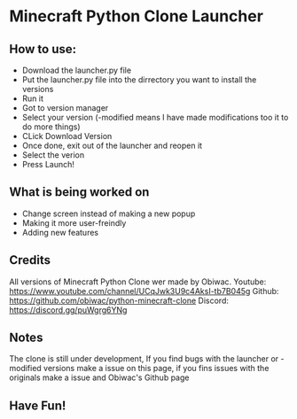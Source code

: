 # Minecraft Python Clone Launcher
## How to use:
 - Download the launcher.py file
 - Put the launcher.py file into the dirrectory you want to install the versions
 - Run it
 - Got to version manager
 - Select your version (-modified means I have made modifications too it to do more things)
 - CLick Download Version
 - Once done, exit out of the launcher and reopen it
 - Select the verion
 - Press Launch!
## What is being worked on
 - Change screen instead of making a new popup
 - Making it more user-freindly
 - Adding new features
## Credits
 All versions of Minecraft Python Clone wer made by Obiwac.
Youtube: https://www.youtube.com/channel/UCqJwk3U9c4AksI-tb7B045g
Github: https://github.com/obiwac/python-minecraft-clone
Discord: https://discord.gg/puWgrg6YNg
## Notes
The clone is still under development, If you find bugs with the launcher or -modified versions make a issue on this page, if you fins issues with the originals make a issue and Obiwac's Github page
## Have Fun!
